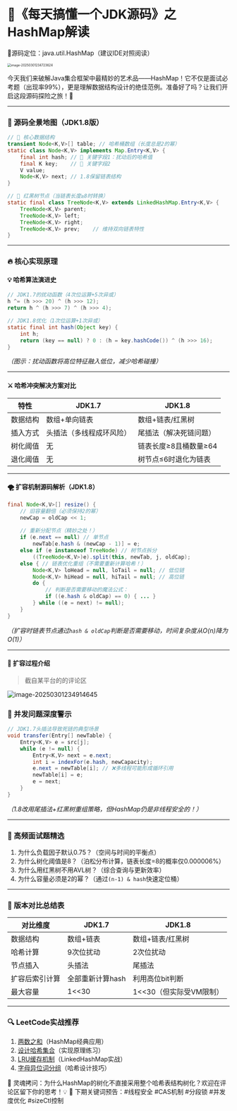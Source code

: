 # 📌《每天搞懂一个JDK源码》之HashMap解读
🔗源码定位：java.util.HashMap（建议IDE对照阅读）

<img src="https://imgtu.oss-cn-beijing.aliyuncs.com/blog_img/image-20250301234723624.png" alt="image-20250301234723624" style="zoom: 50%;" />

今天我们来破解Java集合框架中最精妙的艺术品——HashMap！它不仅是面试必考题（出现率99%），更是理解数据结构设计的绝佳范例。准备好了吗？让我们开启这段源码探险之旅！🚀

---

### 🧩 源码全景地图（JDK1.8版）
```java
// 🌈 核心数据结构
transient Node<K,V>[] table; // 哈希桶数组（长度总是2的幂）
static class Node<K,V> implements Map.Entry<K,V> {
    final int hash; // 🧬 关键字段1：扰动后的哈希值
    final K key;    // 🧬 关键字段2
    V value;
    Node<K,V> next; // 1.8保留链表结构
}

// 🌳 红黑树节点（当链表长度≥8时转换）
static final class TreeNode<K,V> extends LinkedHashMap.Entry<K,V> {
    TreeNode<K,V> parent;  
    TreeNode<K,V> left;
    TreeNode<K,V> right;
    TreeNode<K,V> prev;    // 维持双向链表特性
}
```

---

### 🔥 核心实现原理

#### 💡 哈希算法演进史
```java
// JDK1.7的扰动函数（4次位运算+5次异或）
h ^= (h >>> 20) ^ (h >>> 12);
return h ^ (h >>> 7) ^ (h >>> 4);

// JDK1.8优化（1次位运算+1次异或）
static final int hash(Object key) {
    int h;
    return (key == null) ? 0 : (h = key.hashCode()) ^ (h >>> 16);
}
```
*（图示：扰动函数将高位特征融入低位，减少哈希碰撞）*

---

#### ⚔️ 哈希冲突解决方案对比
| 特性     | JDK1.7                   | JDK1.8                 |
| -------- | ------------------------ | ---------------------- |
| 数据结构 | 数组+单向链表            | 数组+链表/红黑树       |
| 插入方式 | 头插法（多线程成环风险） | 尾插法（解决死链问题） |
| 树化阈值 | 无                       | 链表长度≥8且桶数量≥64  |
| 退化阈值 | 无                       | 树节点≤6时退化为链表   |

---

#### 🌪️ 扩容机制源码解析（JDK1.8）
```java
final Node<K,V>[] resize() {
    // 旧容量翻倍（必须保持2的幂）
    newCap = oldCap << 1; 
    
    // 重新分配节点（精妙之处！）
    if (e.next == null) // 单节点
        newTab[e.hash & (newCap - 1)] = e;
    else if (e instanceof TreeNode) // 树节点拆分
        ((TreeNode<K,V>)e).split(this, newTab, j, oldCap);
    else { // 链表优化重组（不需要重新计算哈希！）
        Node<K,V> loHead = null, loTail = null; // 低位链
        Node<K,V> hiHead = null, hiTail = null; // 高位链
        do {
            // 判断是否需要移动的魔法公式：
            if ((e.hash & oldCap) == 0) { ... }
        } while ((e = next) != null);
    }
}
```
*（扩容时链表节点通过`hash & oldCap`判断是否需要移动，时间复杂度从O(n)降为O(1)）*

---

#### 🧩 扩容过程介绍

> 截自某平台的的评论区

![image-20250301234914645](https://imgtu.oss-cn-beijing.aliyuncs.com/blog_img/image-20250301234914645.png)

### 🚨 并发问题深度警示

```java
// JDK1.7头插法导致死链的典型场景
void transfer(Entry[] newTable) {
    Entry<K,V> e = src[j];
    while (e != null) {
        Entry<K,V> next = e.next;
        int i = indexFor(e.hash, newCapacity); 
        e.next = newTable[i]; // ❌多线程可能形成循环引用
        newTable[i] = e;
        e = next;
    }
}
```
*（1.8改用尾插法+红黑树重组策略，但HashMap仍是非线程安全的！）*

---

### 🎯 高频面试题精选
1. 为什么负载因子默认0.75？（空间与时间的平衡点）
2. 为什么树化阈值是8？（泊松分布计算，链表长度=8的概率仅0.000006%）
3. 为什么用红黑树不用AVL树？（综合查询与更新效率）
4. 为什么容量必须是2的幂？（通过`(n-1) & hash`快速定位桶）

---

### 🌟 版本对比总结表
| 对比维度       | JDK1.7           | JDK1.8                  |
| -------------- | ---------------- | ----------------------- |
| 数据结构       | 数组+链表        | 数组+链表/红黑树        |
| 哈希计算       | 9次位扰动        | 2次位扰动               |
| 节点插入       | 头插法           | 尾插法                  |
| 扩容后索引计算 | 全部重新计算hash | 利用高位bit判断         |
| 最大容量       | 1<<30            | 1<<30（但实际受VM限制） |

---

### 🔍 LeetCode实战推荐
1. [两数之和](https://leetcode.com/problems/two-sum/)（HashMap经典应用）
2. [设计哈希集合](https://leetcode.com/problems/design-hashset/)（实现原理练习）
3. [LRU缓存机制](https://leetcode.com/problems/lru-cache/)（LinkedHashMap实战）
4. [字母异位词分组](https://leetcode.com/problems/group-anagrams/)（哈希设计技巧） 

💬 灵魂拷问：为什么HashMap的树化不直接采用整个哈希表结构树化？欢迎在评论区留下你的思考！💡  🚀 下期关键词预告：#线程安全 #CAS机制 #分段锁 #并发度优化 #sizeCtl控制
<Artalk />